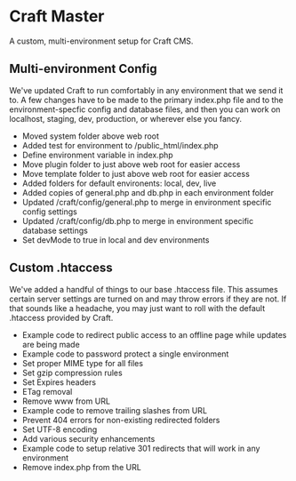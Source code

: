 
# Craft Master
A custom, multi-environment setup for Craft CMS.

## Multi-environment Config
We've updated Craft to run comfortably in any environment that we send it to.  A few changes have to be made to the primary index.php file and to the environment-specfic config and database files, and then you can work on localhost, staging, dev, production, or wherever else you fancy.

- Moved system folder above web root
- Added test for environment to /public_html/index.php
- Define environment variable in index.php
- Move plugin folder to just above web root for easier access
- Move template folder to just above web root for easier access
- Added folders for default environents: local, dev, live
- Added copies of general.php and db.php in each environment folder
- Updated /craft/config/general.php to merge in environment specific config settings
- Updated /craft/config/db.php to merge in environment specific database settings
- Set devMode to true in local and dev environments

## Custom .htaccess
We've added a handful of things to our base .htaccess file. This assumes certain server settings are turned on and may throw errors if they are not.  If that sounds like a headache, you may just want to roll with the default .htaccess provided by Craft.

- Example code to redirect public access to an offline page while updates are being made
- Example code to password protect a single environment
- Set proper MIME type for all files
- Set gzip compression rules
- Set Expires headers
- ETag removal
- Remove www from URL
- Example code to remove trailing slashes from URL
- Prevent 404 errors for non-existing redirected folders
- Set UTF-8 encoding
- Add various security enhancements
- Example code to setup relative 301 redirects that will work in any environment
- Remove index.php from the URL
